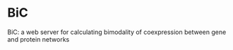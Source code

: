# BiC
BiC: a web server for calculating bimodality of coexpression between gene and protein networks
